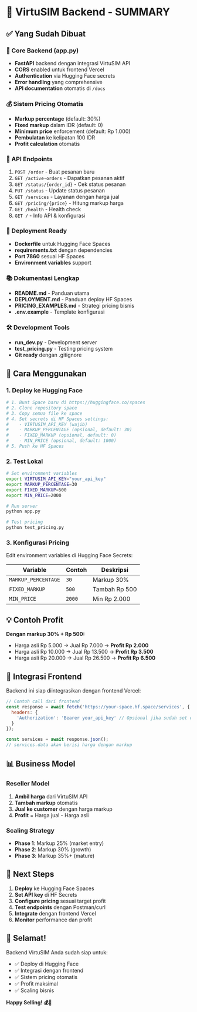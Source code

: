 # 🎉 VirtuSIM Backend - SUMMARY

## ✅ Yang Sudah Dibuat

### 🚀 Core Backend (app.py)
- **FastAPI** backend dengan integrasi VirtuSIM API
- **CORS** enabled untuk frontend Vercel
- **Authentication** via Hugging Face secrets
- **Error handling** yang comprehensive
- **API documentation** otomatis di `/docs`

### 💰 Sistem Pricing Otomatis
- **Markup percentage** (default: 30%)
- **Fixed markup** dalam IDR (default: 0)
- **Minimum price** enforcement (default: Rp 1.000)
- **Pembulatan** ke kelipatan 100 IDR
- **Profit calculation** otomatis

### 📡 API Endpoints
1. `POST /order` - Buat pesanan baru
2. `GET /active-orders` - Dapatkan pesanan aktif
3. `GET /status/{order_id}` - Cek status pesanan
4. `PUT /status` - Update status pesanan
5. `GET /services` - Layanan dengan harga jual
6. `GET /pricing/{price}` - Hitung markup harga
7. `GET /health` - Health check
8. `GET /` - Info API & konfigurasi

### 🐳 Deployment Ready
- **Dockerfile** untuk Hugging Face Spaces
- **requirements.txt** dengan dependencies
- **Port 7860** sesuai HF Spaces
- **Environment variables** support

### 📚 Dokumentasi Lengkap
- **README.md** - Panduan utama
- **DEPLOYMENT.md** - Panduan deploy HF Spaces
- **PRICING_EXAMPLES.md** - Strategi pricing bisnis
- **.env.example** - Template konfigurasi

### 🛠️ Development Tools
- **run_dev.py** - Development server
- **test_pricing.py** - Testing pricing system
- **Git ready** dengan .gitignore

## 🎯 Cara Menggunakan

### 1. Deploy ke Hugging Face
```bash
# 1. Buat Space baru di https://huggingface.co/spaces
# 2. Clone repository space
# 3. Copy semua file ke space
# 4. Set secrets di HF Spaces settings:
#    - VIRTUSIM_API_KEY (wajib)
#    - MARKUP_PERCENTAGE (opsional, default: 30)
#    - FIXED_MARKUP (opsional, default: 0)
#    - MIN_PRICE (opsional, default: 1000)
# 5. Push ke HF Spaces
```

### 2. Test Lokal
```bash
# Set environment variables
export VIRTUSIM_API_KEY="your_api_key"
export MARKUP_PERCENTAGE=30
export FIXED_MARKUP=500
export MIN_PRICE=2000

# Run server
python app.py

# Test pricing
python test_pricing.py
```

### 3. Konfigurasi Pricing
Edit environment variables di Hugging Face Secrets:

| Variable | Contoh | Deskripsi |
|----------|--------|-----------|
| `MARKUP_PERCENTAGE` | `30` | Markup 30% |
| `FIXED_MARKUP` | `500` | Tambah Rp 500 |
| `MIN_PRICE` | `2000` | Min Rp 2.000 |

## 💡 Contoh Profit

**Dengan markup 30% + Rp 500:**
- Harga asli Rp 5.000 → Jual Rp 7.000 → **Profit Rp 2.000**
- Harga asli Rp 10.000 → Jual Rp 13.500 → **Profit Rp 3.500**
- Harga asli Rp 20.000 → Jual Rp 26.500 → **Profit Rp 6.500**

## 🔗 Integrasi Frontend

Backend ini siap diintegrasikan dengan frontend Vercel:

```javascript
// Contoh call dari frontend
const response = await fetch('https://your-space.hf.space/services', {
  headers: {
    'Authorization': 'Bearer your_api_key' // Opsional jika sudah set di HF
  }
});

const services = await response.json();
// services.data akan berisi harga dengan markup
```

## 📊 Business Model

### Reseller Model
1. **Ambil harga** dari VirtuSIM API
2. **Tambah markup** otomatis
3. **Jual ke customer** dengan harga markup
4. **Profit** = Harga jual - Harga asli

### Scaling Strategy
- **Phase 1**: Markup 25% (market entry)
- **Phase 2**: Markup 30% (growth)
- **Phase 3**: Markup 35%+ (mature)

## 🚨 Next Steps

1. **Deploy** ke Hugging Face Spaces
2. **Set API key** di HF Secrets
3. **Configure pricing** sesuai target profit
4. **Test endpoints** dengan Postman/curl
5. **Integrate** dengan frontend Vercel
6. **Monitor** performance dan profit

## 🎊 Selamat!

Backend VirtuSIM Anda sudah siap untuk:
- ✅ Deploy di Hugging Face
- ✅ Integrasi dengan frontend
- ✅ Sistem pricing otomatis
- ✅ Profit maksimal
- ✅ Scaling bisnis

**Happy Selling! 💰🚀**